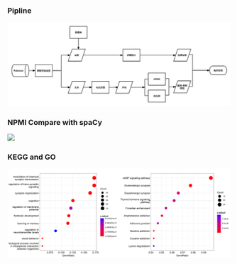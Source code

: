 
### Pipline
![](./pip.jpg)

### NPMI Compare with spaCy
![](./Result.png)

### KEGG and GO 
![](./gokegg.png)

